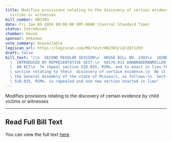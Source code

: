 ```yaml
---
title: Modifies provisions relating to the discovery of certain evidence by child
  victims or witnesses
bill_number: HB2303
date: Fri Jan 05 2024 00:00:00 GMT-0600 (Central Standard Time)
status: Introduced
chamber: House
sponsor: Unknown
vote_summary: Unavailable
legiscan_url: https://legiscan.com/MO/text/HB2303/id/2871293
draft: false
bill_text: "|\n  SECOND REGULAR SESSION\n  HOUSE BILL NO. 2303\n  102ND GENERAL ASSEMBLY\n\
  \  INTRODUCED BY REPRESENTATIVE VEIT.\n  5017H.01I DANARADEMANMILLER,ChiefClerk\n\
  \  AN ACT\n  To repeal section 510.035, RSMo, and to enact in lieu thereof one new\
  \ section relating to the\n  discovery of certain evidence.\n  Be it enacted by\
  \ the General Assembly of the state of Missouri, as follows:\n  Section A. Section\
  \ 510.035, RSMo, is repealed and one new section enacted in lieu"
---
```

Modifies provisions relating to the discovery of certain evidence by child victims or witnesses

---

## Read Full Bill Text

You can view the full text [here](https://legiscan.com/MO/text/HB2303/id/2871293).

